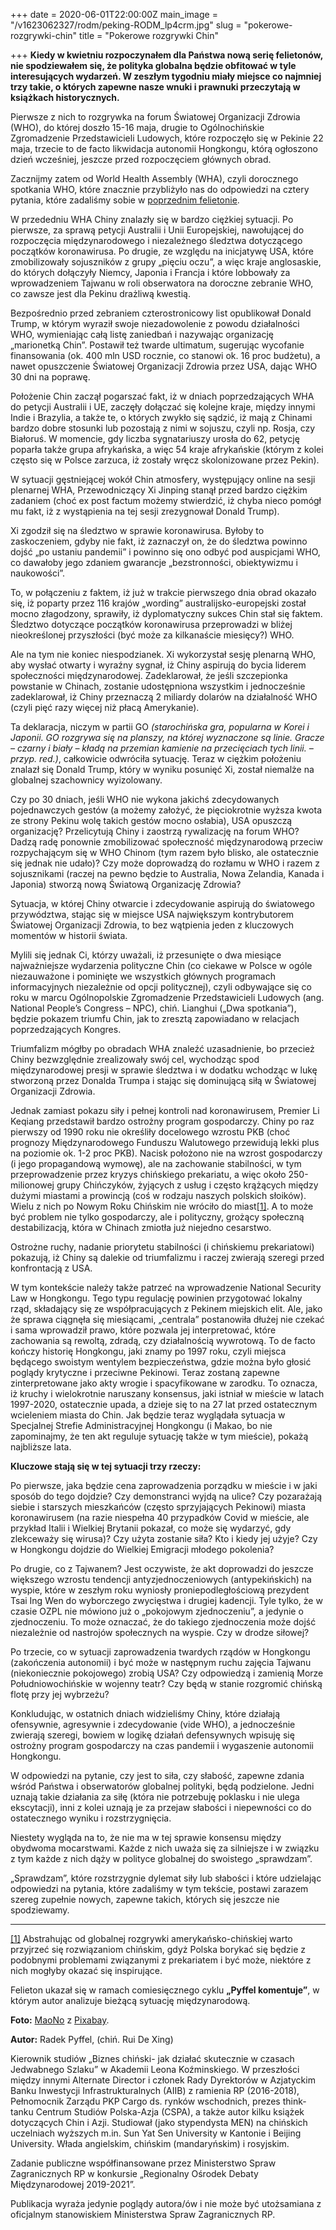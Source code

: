 +++
date = 2020-06-01T22:00:00Z
main_image = "/v1623062327/rodm/peking-RODM_lp4crm.jpg"
slug = "pokerowe-rozgrywki-chin"
title = "Pokerowe rozgrywki Chin"

+++
**Kiedy w kwietniu rozpoczynałem dla Państwa nową serię felietonów, nie spodziewałem się, że polityka globalna będzie obfitować w tyle interesujących wydarzeń. W zeszłym tygodniu miały miejsce co najmniej trzy takie, o których zapewne nasze wnuki i prawnuki przeczytają w książkach historycznych.**

Pierwsze z nich to rozgrywka na forum Światowej Organizacji Zdrowia (WHO), do której doszło 15-16 maja, drugie to Ogólnochińskie Zgromadzenie Przedstawicieli Ludowych, które rozpoczęło się w Pekinie 22 maja, trzecie to de facto likwidacja autonomii Hongkongu, którą ogłoszono dzień wcześniej, jeszcze przed rozpoczęciem głównych obrad.

Zacznijmy zatem od World Health Assembly (WHA), czyli dorocznego spotkania WHO, które znacznie przybliżyło nas do odpowiedzi na cztery pytania, które zadaliśmy sobie w [poprzednim felietonie](https://www.rodm-lodz.pl/aktualnosci/rywalizacja-usa-chiny-w-organizacjach-miedzynarodowych-i-sprawa-who/ "https://www.rodm-lodz.pl/aktualnosci/rywalizacja-usa-chiny-w-organizacjach-miedzynarodowych-i-sprawa-who/").

W przededniu WHA Chiny znalazły się w bardzo ciężkiej sytuacji. Po pierwsze, za sprawą petycji Australii i Unii Europejskiej, nawołującej do rozpoczęcia międzynarodowego i niezależnego śledztwa dotyczącego początków koronawirusa. Po drugie, ze względu na inicjatywę USA, które zmobilizowały sojuszników z grupy „pięciu oczu”, a więc kraje anglosaskie, do których dołączyły Niemcy, Japonia i Francja i które lobbowały za wprowadzeniem Tajwanu w roli obserwatora na doroczne zebranie WHO, co zawsze jest dla Pekinu drażliwą kwestią.

Bezpośrednio przed zebraniem czterostronicowy list opublikował Donald Trump, w którym wyraził swoje niezadowolenie z powodu działalności WHO, wymieniając całą listę zaniedbań i nazywając organizację „marionetką Chin”. Postawił też twarde ultimatum, sugerując wycofanie finansowania (ok. 400 mln USD rocznie, co stanowi ok. 16 proc budżetu), a nawet opuszczenie Światowej Organizacji Zdrowia przez USA, dając WHO 30 dni na poprawę.

Położenie Chin zaczął pogarszać fakt, iż w dniach poprzedzających WHA do petycji Australii i UE, zaczęły dołączać się kolejne kraje, między innymi Indie i Brazylia, a także te, o których zwykło się sądzić, iż mają z Chinami bardzo dobre stosunki lub pozostają z nimi w sojuszu, czyli np. Rosja, czy Białoruś. W momencie, gdy liczba sygnatariuszy urosła do 62, petycję poparła także grupa afrykańska, a więc 54 kraje afrykańskie (którym z kolei często się w Polsce zarzuca, iż zostały wręcz skolonizowane przez Pekin).

W sytuacji gęstniejącej wokół Chin atmosfery, występujący online na sesji plenarnej WHA, Przewodniczący Xi Jinping stanął przed bardzo ciężkim zadaniem (choć ex post factum możemy stwierdzić, iż chyba nieco pomógł mu fakt, iż z wystąpienia na tej sesji zrezygnował Donald Trump).

Xi zgodził się na śledztwo w sprawie koronawirusa. Byłoby to zaskoczeniem, gdyby nie fakt, iż zaznaczył on, że do śledztwa powinno dojść „po ustaniu pandemii” i powinno się ono odbyć pod auspicjami WHO, co dawałoby jego zdaniem gwarancje „bezstronności, obiektywizmu i naukowości”.

To, w połączeniu z faktem, iż już w trakcie pierwszego dnia obrad okazało się, iż poparty przez 116 krajów „wording” australijsko-europejski został mocno złagodzony, sprawiły, iż dyplomatyczny sukces Chin stał się faktem. Śledztwo dotyczące początków koronawirusa przeprowadzi w bliżej nieokreślonej przyszłości (być może za kilkanaście miesięcy?) WHO.

Ale na tym nie koniec niespodzianek. Xi wykorzystał sesję plenarną WHO, aby wysłać otwarty i wyraźny sygnał, iż Chiny aspirują do bycia liderem społeczności międzynarodowej. Zadeklarował, że jeśli szczepionka powstanie w Chinach, zostanie udostępniona wszystkim i jednocześnie zadeklarował, iż Chiny przeznaczą 2 miliardy dolarów na działalność WHO (czyli pięć razy więcej niż płacą Amerykanie).

Ta deklaracja, niczym w partii GO _(starochińska gra, popularna w Korei i Japonii. GO rozgrywa się na planszy, na której wyznaczone są linie. Gracze – czarny i biały – kładą na przemian kamienie na przecięciach tych linii. – przyp. red.)_, całkowicie odwróciła sytuację. Teraz w ciężkim położeniu znalazł się Donald Trump, który w wyniku posunięć Xi, został niemalże na globalnej szachownicy wyizolowany.

Czy po 30 dniach, jeśli WHO nie wykona jakichś zdecydowanych pojednawczych gestów (a możemy założyć, że pięciokrotnie wyższa kwota ze strony Pekinu wolę takich gestów mocno osłabia), USA opuszczą organizację? Przelicytują Chiny i zaostrzą rywalizację na forum WHO? Dadzą radę ponownie zmobilizować społeczność międzynarodową przeciw rozpychającym się w WHO Chinom (tym razem było blisko, ale ostatecznie się jednak nie udało)? Czy może doprowadzą do rozłamu w WHO i razem z sojusznikami (raczej na pewno będzie to Australia, Nowa Zelandia, Kanada i Japonia) stworzą nową Światową Organizację Zdrowia?

Sytuacja, w której Chiny otwarcie i zdecydowanie aspirują do światowego przywództwa, stając się w miejsce USA największym kontrybutorem Światowej Organizacji Zdrowia, to bez wątpienia jeden z kluczowych momentów w historii świata.

Mylili się jednak Ci, którzy uważali, iż przesunięte o dwa miesiące najważniejsze wydarzenia polityczne Chin (co ciekawe w Polsce w ogóle niezauważone i pominięte we wszystkich głównych programach informacyjnych niezależnie od opcji politycznej), czyli odbywające się co roku w marcu Ogólnopolskie Zgromadzenie Przedstawicieli Ludowych (ang. National People’s Congress – NPC), chiń. Lianghui („Dwa spotkania”), będzie pokazem triumfu Chin, jak to zresztą zapowiadano w relacjach poprzedzających Kongres.

Triumfalizm mógłby po obradach WHA znaleźć uzasadnienie, bo przecież Chiny bezwzględnie zrealizowały swój cel, wychodząc spod międzynarodowej presji w sprawie śledztwa i w dodatku wchodząc w lukę stworzoną przez Donalda Trumpa i stając się dominującą siłą w Światowej Organizacji Zdrowia.

Jednak zamiast pokazu siły i pełnej kontroli nad koronawirusem, Premier Li Keqiang przedstawił bardzo ostrożny program gospodarczy. Chiny po raz pierwszy od 1990 roku nie określiły docelowego wzrostu PKB (choć prognozy Międzynarodowego Funduszu Walutowego przewidują lekki plus na poziomie ok. 1-2 proc PKB). Nacisk położono nie na wzrost gospodarczy (i jego propagandową wymowę), ale na zachowanie stabilności, w tym przeprowadzenie przez kryzys chińskiego prekariatu, a więc około 250-milionowej grupy Chińczyków, żyjących z usług i często krążących między dużymi miastami a prowincją (coś w rodzaju naszych polskich słoików). Wielu z nich po Nowym Roku Chińskim nie wróciło do miast[\[1\]](#_ftn1). A to może być problem nie tylko gospodarczy, ale i polityczny, grożący społeczną destabilizacją, która w Chinach zmiotła już niejedno cesarstwo.

Ostrożne ruchy, nadanie priorytetu stabilności (i chińskiemu prekariatowi) pokazują, iż Chiny są dalekie od triumfalizmu i raczej zwierają szeregi przed konfrontacją z USA.

W tym kontekście należy także patrzeć na wprowadzenie National Security Law w Hongkongu. Tego typu regulację powinien przygotować lokalny rząd, składający się ze współpracujących z Pekinem miejskich elit. Ale, jako że sprawa ciągnęła się miesiącami, „centrala” postanowiła dłużej nie czekać i sama wprowadził prawo, które pozwala jej interpretować, które zachowania są rewoltą, zdradą, czy działalnością wywrotową. To de facto kończy historię Hongkongu, jaki znamy po 1997 roku, czyli miejsca będącego swoistym wentylem bezpieczeństwa, gdzie można było głosić poglądy krytyczne i przeciwne Pekinowi. Teraz zostaną zapewne zinterpretowane jako akty wrogie i spacyfikowane w zarodku. To oznacza, iż kruchy i wielokrotnie naruszany konsensus, jaki istniał w mieście w latach 1997-2020, ostatecznie upada, a dzieje się to na 27 lat przed ostatecznym wcieleniem miasta do Chin. Jak będzie teraz wyglądała sytuacja w Specjalnej Strefie Administracyjnej Hongkongu (i Makao, bo nie zapominajmy, że ten akt reguluje sytuację także w tym mieście), pokażą najbliższe lata.

**Kluczowe stają się w tej sytuacji trzy rzeczy:**

Po pierwsze, jaka będzie cena zaprowadzenia porządku w mieście i w jaki sposób do tego dojdzie? Czy demonstranci wyjdą na ulice? Czy pozarażają siebie i starszych mieszkańców (często sprzyjających Pekinowi) miasta koronawirusem (na razie niespełna 40 przypadków Covid w mieście, ale przykład Italii i Wielkiej Brytanii pokazał, co może się wydarzyć, gdy zlekceważy się wirusa)? Czy użyta zostanie siła? Kto i kiedy jej użyje? Czy w Hongkongu dojdzie do Wielkiej Emigracji młodego pokolenia?

Po drugie, co z Tajwanem? Jest oczywiste, że akt doprowadzi do jeszcze większego wzrostu tendencji antyzjednoczeniowych (antypekińskich) na wyspie, które w zeszłym roku wyniosły proniepodległościową prezydent Tsai Ing Wen do wyborczego zwycięstwa i drugiej kadencji. Tyle tylko, że w czasie OZPL nie mówiono już o „pokojowym zjednoczeniu”, a jedynie o zjednoczeniu. To może oznaczać, że do takiego zjednoczenia może dojść niezależnie od nastrojów społecznych na wyspie. Czy w drodze siłowej?

Po trzecie, co w sytuacji zaprowadzenia twardych rządów w Hongkongu (zakończenia autonomii) i być może w następnym ruchu zajęcia Tajwanu (niekoniecznie pokojowego) zrobią USA? Czy odpowiedzą i zamienią Morze Południowochińskie w wojenny teatr? Czy będą w stanie rozgromić chińską flotę przy jej wybrzeżu?

Konkludując, w ostatnich dniach widzieliśmy Chiny, które działają ofensywnie, agresywnie i zdecydowanie (vide WHO), a jednocześnie zwierają szeregi, bowiem w logikę działań defensywnych wpisuję się ostrożny program gospodarczy na czas pandemii i wygaszenie autonomii Hongkongu.

W odpowiedzi na pytanie, czy jest to siła, czy słabość, zapewne zdania wśród Państwa i obserwatorów globalnej polityki, będą podzielone. Jedni uznają takie działania za siłę (która nie potrzebuję poklasku i nie ulega ekscytacji), inni z kolei uznają je za przejaw słabości i niepewności co do ostatecznego wyniku i rozstrzygnięcia.

Niestety wygląda na to, że nie ma w tej sprawie konsensu między obydwoma mocarstwami. Każde z nich uważa się za silniejsze i w związku z tym każde z nich dąży w polityce globalnej do swoistego „sprawdzam”.

„Sprawdzam”, które rozstrzygnie dylemat siły lub słabości i które udzielając odpowiedzi na pytania, które zadaliśmy w tym tekście, postawi zarazem szereg zupełnie nowych, zapewne takich, których się jeszcze nie spodziewamy.

***

[\[1\]](#_ftnref1) Abstrahując od globalnej rozgrywki amerykańsko-chińskiej warto przyjrzeć się rozwiązaniom chińskim, gdyż Polska borykać się będzie z podobnymi problemami związanymi z prekariatem i być może, niektóre z nich mogłyby okazać się inspirujące.

Felieton ukazał się w ramach comiesięcznego cyklu **„Pyffel komentuje”**, w którym autor analizuje bieżącą sytuację międzynarodową.

**Foto:** [MaoNo](https://pixabay.com/pl/users/MaoNo-3366290/?utm_source=link-attribution&utm_medium=referral&utm_campaign=image&utm_content=1908167) z [Pixabay](https://pixabay.com/pl/?utm_source=link-attribution&utm_medium=referral&utm_campaign=image&utm_content=1908167). 

**Autor:** Radek Pyffel, (chiń. Rui De Xing)

Kierownik studiów „Biznes chiński- jak działać skutecznie w czasach Jedwabnego Szlaku” w Akademii Leona Koźminskiego. W przeszłości między innymi Alternate Director i członek Rady Dyrektorów w Azjatyckim Banku Inwestycji Infrastrukturalnych (AIIB) z ramienia RP (2016-2018), Pełnomocnik Zarządu PKP Cargo ds. rynków wschodnich, prezes think-tanku Centrum Studiów Polska-Azja (CSPA), a także autor kilku książek dotyczących Chin i Azji. Studiował (jako stypendysta MEN) na chińskich uczelniach wyższych m.in. Sun Yat Sen University w Kantonie i Beijing University. Włada angielskim, chińskim (mandaryńskim) i rosyjskim.

Zadanie publiczne współfinansowane przez Ministerstwo Spraw Zagranicznych RP w konkursie „Regionalny Ośrodek Debaty Międzynarodowej 2019-2021”.

Publikacja wyraża jedynie poglądy autora/ów i nie może być utożsamiana z oficjalnym stanowiskiem Ministerstwa Spraw Zagranicznych RP.